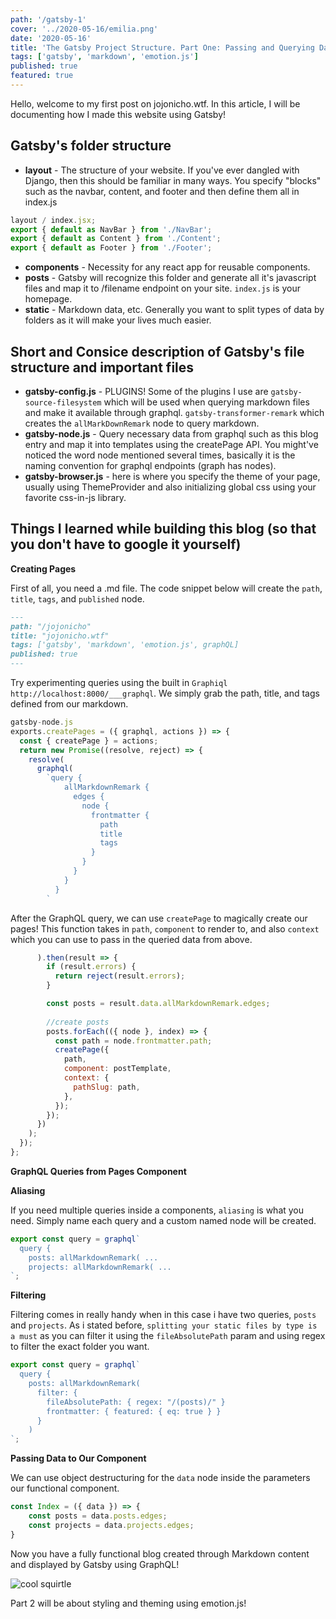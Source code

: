 ```yaml
---
path: '/gatsby-1'
cover: '../2020-05-16/emilia.png'
date: '2020-05-16'
title: 'The Gatsby Project Structure. Part One: Passing and Querying Data'
tags: ['gatsby', 'markdown', 'emotion.js']
published: true
featured: true
---
```


Hello, welcome to my first post on jojonicho.wtf. In this article, I will be documenting how I made this website using Gatsby!

## Gatsby's folder structure

- **layout** - The structure of your website. If you've ever dangled with Django, then this should be familiar in many ways. You specify "blocks" such as the navbar, content, and footer and then define them all in index.js
```jsx
layout / index.jsx;
export { default as NavBar } from './NavBar';
export { default as Content } from './Content';
export { default as Footer } from './Footer';
```
- **components** - Necessity for any react app for reusable components.
- **posts** - Gatsby will recognize this folder and generate all it's javascript files and map it to /filename endpoint on your site. `index.js` is your homepage.
- **static** - Markdown data, etc. Generally you want to split types of data by folders as it will make your lives much easier.

## Short and Consice description of Gatsby's file structure and important files
- **gatsby-config.js** - PLUGINS! Some of the plugins I use are `gatsby-source-filesystem` which will be used when querying markdown files and make it available through graphql. `gatsby-transformer-remark` which creates the `allMarkDownRemark` node to query markdown.
- **gatsby-node.js** - Query necessary data from graphql such as this blog entry and map it into templates using the createPage API. You might've noticed the word node mentioned several times, basically it is the naming convention for graphql endpoints (graph has nodes).
- **gatsby-browser.js** - here is where you specify the theme of your page, usually using ThemeProvider and also initializing global css using your favorite css-in-js library.

## Things I learned while building this blog (so that you don't have to google it yourself)
**Creating Pages**

First of all, you need a .md file. The code snippet below will create the `path`, `title`, `tags`, and `published` node.
```md
---
path: "/jojonicho"
title: "jojonicho.wtf"
tags: ['gatsby', 'markdown', 'emotion.js', graphQL]
published: true
---
```
Try experimenting queries using the built in `Graphiql` `http://localhost:8000/___graphql`. We simply grab the path, title, and tags defined from our markdown.
```js
gatsby-node.js
exports.createPages = ({ graphql, actions }) => {
  const { createPage } = actions;
  return new Promise((resolve, reject) => {
    resolve(
      graphql(
        `query {
            allMarkdownRemark {
              edges {
                node {
                  frontmatter {
                    path
                    title
                    tags
                  }
                }
              }
            }
          }
        `
```
After the GraphQL query, we can use `createPage` to magically create our pages! This function takes in `path`, `component` to render to, and also `context` which you can use to pass in the queried data from above.
```js
      ).then(result => {
        if (result.errors) {
          return reject(result.errors);
        }

        const posts = result.data.allMarkdownRemark.edges;
        
        //create posts
        posts.forEach(({ node }, index) => {
          const path = node.frontmatter.path;
          createPage({
            path,
            component: postTemplate,
            context: {
              pathSlug: path,
            },
          });
        });
      })
    );
  });
};
```
**GraphQL Queries from Pages Component**

**Aliasing**

If you need multiple queries inside a components, `aliasing` is what you need. Simply name each query and a custom named node will be created.
```js
export const query = graphql`
  query {
    posts: allMarkdownRemark( ...
    projects: allMarkdownRemark( ...
`;
```

**Filtering**

Filtering comes in really handy when in this case i have two queries, `posts` and `projects`. As i stated before, `splitting your static files by type is a must` as you can filter it using the `fileAbsolutePath` param and using regex to filter the exact folder you want.
```js
export const query = graphql`
  query {
    posts: allMarkdownRemark(
      filter: {
        fileAbsolutePath: { regex: "/(posts)/" }
        frontmatter: { featured: { eq: true } }
      }
    ) 
`;
```

**Passing Data to Our Component**

We can use object destructuring for the `data` node inside the parameters our functional component.
```js
const Index = ({ data }) => {
    const posts = data.posts.edges;
    const projects = data.projects.edges;
}
```

Now you have a fully functional blog created through Markdown content and displayed by Gatsby using GraphQL!

![cool squirtle](https://images-ext-1.discordapp.net/external/VRp_nRYeDVeWrvZJK7ySxIOhK6FAtwfWKmrOFB3Fees/https/imgur.com/OM52HE1.gif)

Part 2 will be about styling and theming using emotion.js!